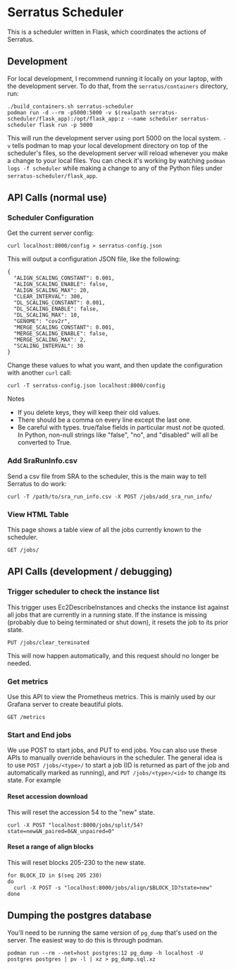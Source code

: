 # Serratus Scheduler
This is a scheduler written in Flask, which coordinates the actions of Serratus.

## Development

For local development, I recommend running it locally on your laptop, with the development server.  To do that, from the `serratus/containers` directory, run:

    ./build_containers.sh serratus-scheduler
    podman run -d --rm -p5000:5000 -v $(realpath serratus-scheduler/flask_app):/opt/flask_app:z --name scheduler serratus-scheduler flask run -p 5000

This will run the development server using port 5000 on the local system.  `-v` tells podman to map your local development directory on top of the scheduler's files, so the development server will reload whenever you make a change to your local files.  You can check it's working by watching `podman logs -f scheduler` while making a change to any of the Python files under `serratus-scheduler/flask_app`.

## API Calls (normal use)

### Scheduler Configuration

Get the current server config:

    curl localhost:8000/config > serratus-config.json

This will output a configuration JSON file, like the following:

    {
      "ALIGN_SCALING_CONSTANT": 0.001,
      "ALIGN_SCALING_ENABLE": false,
      "ALIGN_SCALING_MAX": 20,
      "CLEAR_INTERVAL": 300,
      "DL_SCALING_CONSTANT": 0.001,
      "DL_SCALING_ENABLE": false,
      "DL_SCALING_MAX": 10,
      "GENOME": "cov2r",
      "MERGE_SCALING_CONSTANT": 0.001,
      "MERGE_SCALING_ENABLE": false,
      "MERGE_SCALING_MAX": 2,
      "SCALING_INTERVAL": 30
    }

Change these values to what you want, and then update the configuration with another `curl` call:

    curl -T serratus-config.json localhost:8000/config

Notes

 * If you delete keys, they will keep their old values.
 * There should be a comma on every line except the last one.
 * Be careful with types.  true/false fields in particular must *not* be quoted.  In Python, non-null
   strings like "false", "no", and "disabled" will all be converted to True.

### Add SraRunInfo.csv

Send a csv file from SRA to the scheduler, this is the main way to tell Serratus to do work:

    curl -T /path/to/sra_run_info.csv -X POST /jobs/add_sra_run_info/

### View HTML Table

This page shows a table view of all the jobs currently known to the scheduler.

    GET /jobs/

## API Calls (development / debugging)

### Trigger scheduler to check the instance list

This trigger uses Ec2DescribeInstances and checks the instance list against all jobs that are currently in a running state.  If the instance is missing (probably due to being terminated or shut down), it resets the job to its prior state.

    PUT /jobs/clear_terminated

This will now happen automatically, and this request should no longer be needed.

### Get metrics

Use this API to view the Prometheus metrics.  This is mainly used by our Grafana server to create beautiful plots.

    GET /metrics

### Start and End jobs

We use POST to start jobs, and PUT to end jobs.  You can also use these APIs to manually override behaviours in the scheduler.  The general idea is to use `POST /jobs/<type>/` to start a job (ID is returned as part of the job and automatically marked as running), and `PUT /jobs/<type>/<id>` to change its state. For example

#### Reset accession download
This will reset the accession 54 to the "new" state.
```
curl -X POST "localhost:8000/jobs/split/54?state=new&N_paired=0&N_unpaired=0"
```
#### Reset a range of align blocks
This will reset blocks 205-230 to the new state.
```
for BLOCK_ID in $(seq 205 230)
do
  curl -X POST -s "localhost:8000/jobs/align/$BLOCK_ID?state=new"
done
```

## Dumping the postgres database

You'll need to be running the same version of `pg_dump` that's used on the server.  The easiest way to do this is through podman.

    podman run --rm --net=host postgres:12 pg_dump -h localhost -U postgres postgres | pv -l | xz > pg_dump.sql.xz


